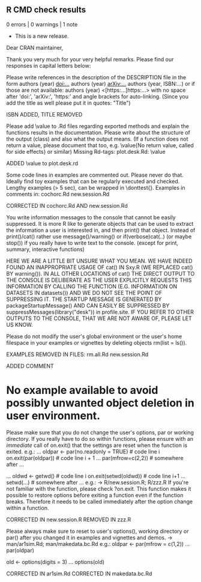 ## R CMD check results

0 errors | 0 warnings | 1 note

* This is a new release.

Dear CRAN maintainer,

Thank you very much for your very helpful remarks. Please find our responses
in capital letters below:

Please write references in the description of the DESCRIPTION file in
the form
authors (year) <doi:...>
authors (year) <arXiv:...>
authors (year, ISBN:...)
or if those are not available: authors (year) <[https:...]https:...>
with no space after 'doi:', 'arXiv:', 'https:' and angle brackets for
auto-linking. (Since you add the title as well please put it in quotes:
"Title")

ISBN ADDED, TITLE REMOVED


Please add \value to .Rd files regarding exported methods and explain
the functions results in the documentation. Please write about the
structure of the output (class) and also what the output means. (If a
function does not return a value, please document that too, e.g.
\value{No return value, called for side effects} or similar)
Missing Rd-tags:
      plot.desk.Rd: \value

ADDED \value to plot.desk.rd


Some code lines in examples are commented out. Please never do that.
Ideally find toy examples that can be regularly executed and checked.
Lengthy examples (> 5 sec), can be wrapped in \donttest{}.
Examples in comments in:
       cochorc.Rd
       new.session.Rd

CORRECTED IN cochorc.Rd AND new.session.Rd


You write information messages to the console that cannot be easily
suppressed.
It is more R like to generate objects that can be used to extract the
information a user is interested in, and then print() that object.
Instead of print()/cat() rather use message()/warning() or
if(verbose)cat(..) (or maybe stop()) if you really have to write text to
the console. (except for print, summary, interactive functions)

HERE WE ARE A LITTLE BIT UNSURE WHAT YOU MEAN. WE HAVE INDEED FOUND AN
INAPPROPRIATE USAGE OF cat() IN Sxy.R (WE REPLACED cat() BY
warning()). IN ALL OTHER LOCATIONS of cat() THE DIRECT OUTPUT TO THE
CONSOLE IS DELIBERATE AS THE USER EXPLICITLY REQUESTS THIS INFORMATION
BY CALLING THE FUNCTION (E.G. INFORMATION ON DATASETS IN datasets())
AND WE DO NOT SEE THE POINT OF SUPPRESSING IT.
THE STARTUP MESSAGE IS GENERATED BY packageStartupMessage() AND CAN
EASILY BE SUPPRESSED BY suppressMessages(library("desk")) in profile.site.
IF YOU REFER TO OTHER OUTPUTS TO THE CONSOLE, THAT WE ARE NOT AWARE OF,
PLEASE LET US KNOW.


Please do not modify the user's global environment or the user's home
filespace in your examples or vignettes by deleting objects rm(list = ls()).

EXAMPLES REMOVED IN FILES:
rm.all.Rd
new.session.Rd

ADDED COMMENT
# No example available to avoid possibly unwanted object deletion in user environment.


Please make sure that you do not change the user's options, par or
working directory. If you really have to do so within functions, please
ensure with an *immediate* call of on.exit() that the settings are reset
when the function is exited.
e.g.:
...
oldpar <- par(no.readonly = TRUE) # code line i
on.exit(par(oldpar)) # code line i + 1
...
par(mfrow=c(2,2)) # somewhere after
...

...
oldwd <- getwd() # code line i
on.exit(setwd(oldwd)) # code line i+1
...
setwd(...) # somewhere after
...
e.g.: -> R/new.session.R; R/zzz.R
If you're not familiar with the function, please check ?on.exit. This
function makes it possible to restore options before exiting a function
even if the function breaks. Therefore it needs to be called immediately
after the option change within a function.


CORRECTED IN new.session.R
REMOVED IN zzz.R


Please always make sure to reset to user's options(), working directory
or par() after you changed it in examples and vignettes and demos. ->
man/ar1sim.Rd; man/makedata.bc.Rd
e.g.:
oldpar <- par(mfrow = c(1,2))
...
par(oldpar)

old <- options(digits = 3)
...
options(old)

CORRECTED IN ar1sim.Rd
CORRECTED IN makedata.bc.Rd
